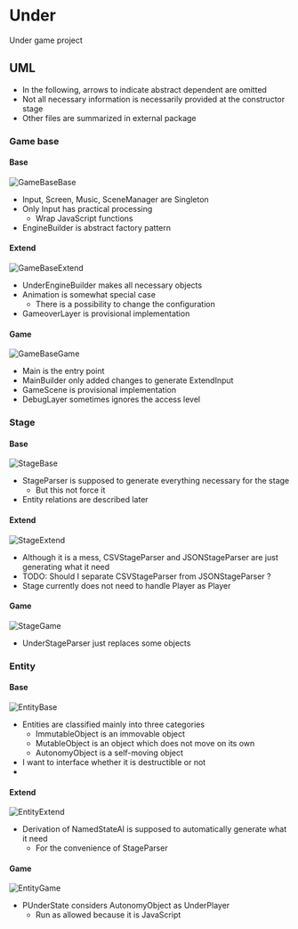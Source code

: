 # Under
Under game project

## UML
- In the following, arrows to indicate abstract dependent are omitted
- Not all necessary information is necessarily provided at the constructor stage
- Other files are summarized in external package

### Game base
#### Base
![GameBaseBase](out\uml\gamebase\Base\GameBaseBase.png)
- Input, Screen, Music, SceneManager are Singleton
- Only Input has practical processing
    - Wrap JavaScript functions
- EngineBuilder is abstract factory pattern

#### Extend
![GameBaseExtend](out\uml\gamebase\Extend\GameBaseExtend.png)
- UnderEngineBuilder makes all necessary objects
- Animation is somewhat special case
    - There is a possibility to change the configuration
- GameoverLayer is provisional implementation

#### Game
![GameBaseGame](out\uml\gamebase\Game\GameBaseGame.png)
- Main is the entry point
- MainBuilder only added changes to generate ExtendInput
- GameScene is provisional implementation
- DebugLayer sometimes ignores the access level

### Stage
#### Base
![StageBase](out\uml\stage\Base\StageBase.png)
- StageParser is supposed to generate everything necessary for the stage
    - But this not force it
- Entity relations are described later

#### Extend
![StageExtend](out\uml\stage\Extend\StageExtend.png)
- Although it is a mess, CSVStageParser and JSONStageParser are just generating what it need
- TODO: Should I separate CSVStageParser from JSONStageParser ?
- Stage currently does not need to handle Player as Player

#### Game
![StageGame](out\uml\stage\Game\StageGame.png)
- UnderStageParser just replaces some objects

### Entity
#### Base
![EntityBase](out\uml\entity\Base\EntityBase.png)
- Entities are classified mainly into three categories
    - ImmutableObject is an immovable object
    - MutableObject is an object which does not move on its own
    - AutonomyObject is a self-moving object
- I want to interface whether it is destructible or not
-

#### Extend
![EntityExtend](out\uml\entity\Extend\EntityExtend.png)
- Derivation of NamedStateAI is supposed to automatically generate what it need
    - For the convenience of StageParser

#### Game
![EntityGame](out\uml\entity\Game\EntityGame.png)
- PUnderState considers AutonomyObject as UnderPlayer
    - Run as allowed because it is JavaScript

